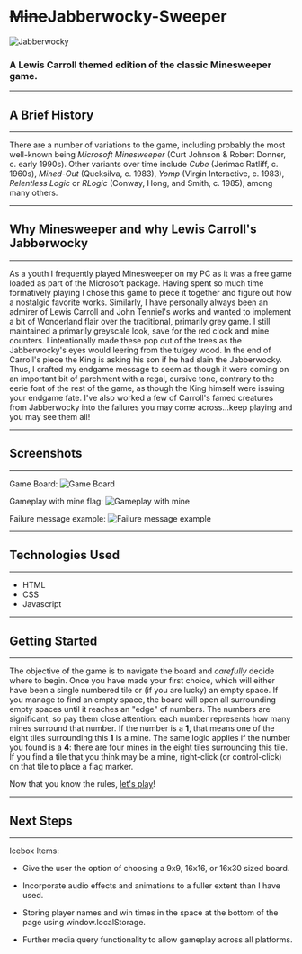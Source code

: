 # ~~Mine~~**Jabberwocky**-Sweeper

![Jabberwocky](https://i.imgur.com/rfWU2iP.jpg)

### A Lewis Carroll themed edition of the classic Minesweeper game.
______________________________________________________________________
## A Brief History
______________________________________________________________________
There are a number of variations to the game, including probably the most well-known being *Microsoft Minesweeper* (Curt Johnson & Robert Donner, c. early 1990s). Other variants over time include *Cube* (Jerimac Ratliff, c. 1960s), *Mined-Out* (Qucksilva, c. 1983), *Yomp* (Virgin Interactive, c. 1983), *Relentless Logic* or *RLogic* (Conway, Hong, and Smith, c. 1985), among many others.
______________________________________________________________________
## Why Minesweeper and why Lewis Carroll's Jabberwocky
______________________________________________________________________
As a youth I frequently played Minesweeper on my PC as it was a free game loaded as part of the Microsoft package. Having spent so much time formatively playing I chose this game to piece it together and figure out how a nostalgic favorite works. Similarly, I have personally always been an admirer of Lewis Carroll and John Tenniel's works and wanted to implement a bit of Wonderland flair over the traditional, primarily grey game. I still maintained a primarily greyscale look, save for the red clock and mine counters. I intentionally made these pop out of the trees as the Jabberwocky's eyes would leering from the tulgey wood. In the end of Carroll's piece the King is asking his son if he had slain the Jabberwocky. Thus, I crafted my endgame message to seem as though it were coming on an important bit of parchment with a regal, cursive tone, contrary to the eerie font of the rest of the game, as though the King himself were issuing your endgame fate. I've also worked a few of Carroll's famed creatures from Jabberwocky into the failures you may come across...keep playing and you may see them all!
______________________________________________________________________
## Screenshots
______________________________________________________________________
Game Board:
![Game Board](https://i.imgur.com/ASf4LnV.png)

Gameplay with mine flag:
![Gameplay with mine](https://i.imgur.com/zeuhnmz.png)

Failure message example:
![Failure message example](https://i.imgur.com/8RbJbJ6.png)
______________________________________________________________________
## Technologies Used
______________________________________________________________________
* HTML
* CSS
* Javascript
______________________________________________________________________
## Getting Started
______________________________________________________________________
The objective of the game is to navigate the board and *carefully* decide where to begin. Once you have made your first choice, which will either have been a single numbered tile or (if you are lucky) an empty space. If you manage to find an empty space, the board will open all surrounding empty spaces until it reaches an "edge" of numbers. The numbers are significant, so pay them close attention: each number represents how many mines surround that number. If the number is a **1**, that means one of the eight tiles surrounding this **1** is a mine. The same logic applies if the number you found is a **4**: there are four mines in the eight tiles surrounding this tile. If you find a tile that you think may be a mine, right-click (or control-click) on that tile to place a flag marker.

Now that you know the rules, [let's play](https://naryxhaxns.github.io/Jabberwocky-Sweeper-Project-1/)!
______________________________________________________________________
## Next Steps
______________________________________________________________________
Icebox Items:

* Give the user the option of choosing a 9x9, 16x16, or 16x30 sized board.

* Incorporate audio effects and animations to a fuller extent than I have used.

* Storing player names and win times in the space at the bottom of the page using window.localStorage.

* Further media query functionality to allow gameplay across all platforms.